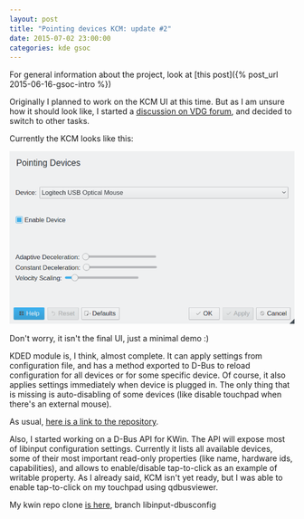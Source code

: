 ```yaml
---
layout: post
title: "Pointing devices KCM: update #2"
date: 2015-07-02 23:00:00
categories: kde gsoc
---
```


For general information about the project, look at [this post]({% post_url 2015-06-16-gsoc-intro %})

Originally I planned to work on the KCM UI at this time. But as I am unsure how it should look like, I started a [discussion on VDG forum](https://forum.kde.org/viewtopic.php?f=285&t=127056), and decided to switch to other tasks.

Currently the KCM looks like this:

![KCM screenshot](/images/kcm.png)

Don't worry, it isn't the final UI, just a minimal demo :)

KDED module is, I think, almost complete. It can apply settings from configuration file, and has a method exported to D-Bus to reload configuration for all devices or for some specific device. Of course, it also applies settings immediately when device is plugged in. The only thing that is missing is auto-disabling of some devices (like disable touchpad when there's an external mouse).

As usual, [here is a link to the repository](http://quickgit.kde.org/?p=scratch%2Falexandermezin%2Fpointing-devices-kcm.git).

Also, I started working on a D-Bus API for KWin. The API will expose most of libinput configuration settings. Currently it lists all available devices, some of their most important read-only properties (like name, hardware ids, capabilities), and allows to enable/disable tap-to-click as an example of writable property. As I already said, KCM isn't yet ready, but I was able to enable tap-to-click on my touchpad using qdbusviewer.

My kwin repo clone [is here](http://quickgit.kde.org/?p=clones%2Fkwin%2Falexandermezin%2Fkwin.git), branch libinput-dbusconfig
